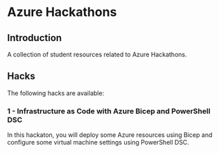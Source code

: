 # Azure Hackathons

## Introduction

A collection of student resources related to Azure Hackathons.

## Hacks

The following hacks are available:

### 1 - Infrastructure as Code with Azure Bicep and PowerShell DSC

In this hackaton, you will deploy some Azure resources using Bicep and configure some virtual machine settings using PowerShell DSC.
